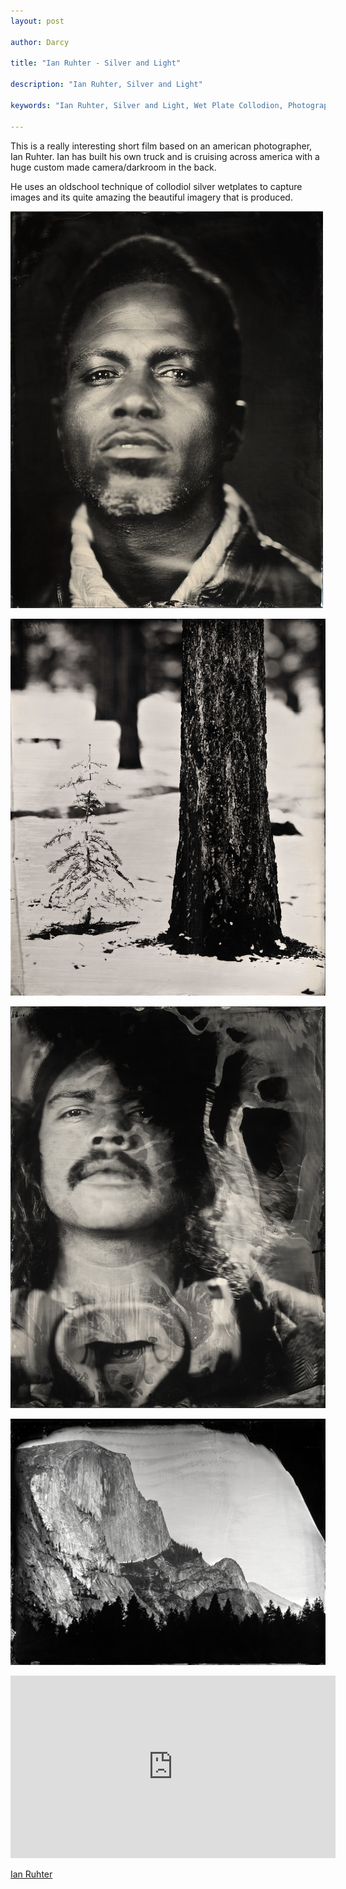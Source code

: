 ```yaml
---
layout: post

author: Darcy

title: "Ian Ruhter - Silver and Light"

description: "Ian Ruhter, Silver and Light"

keywords: "Ian Ruhter, Silver and Light, Wet Plate Collodion, Photography"

---
```


This is a really interesting short film based on an american photographer, Ian Ruhter. Ian has built his own truck and is cruising across america with a huge custom made camera/darkroom in the back.

He uses an oldschool technique of collodiol silver wetplates to capture images and its quite amazing the beautiful imagery that is produced.


![Ian Ruther](/images/posts/2013/ian-ruther/ir_1.jpg)

![Ian Ruther](/images/posts/2013/ian-ruther/ir_2.jpg)

![Ian Ruther](/images/posts/2013/ian-ruther/ir_3.jpg)

![Ian Ruther](/images/posts/2013/ian-ruther/ir_4.jpg)

<iframe src="http://player.vimeo.com/video/39578584?byline=0" width="520" height="292" frameborder="0" webkitAllowFullScreen mozallowfullscreen allowFullScreen></iframe>


[Ian Ruhter](http://ianruhter.tumblr.com/)